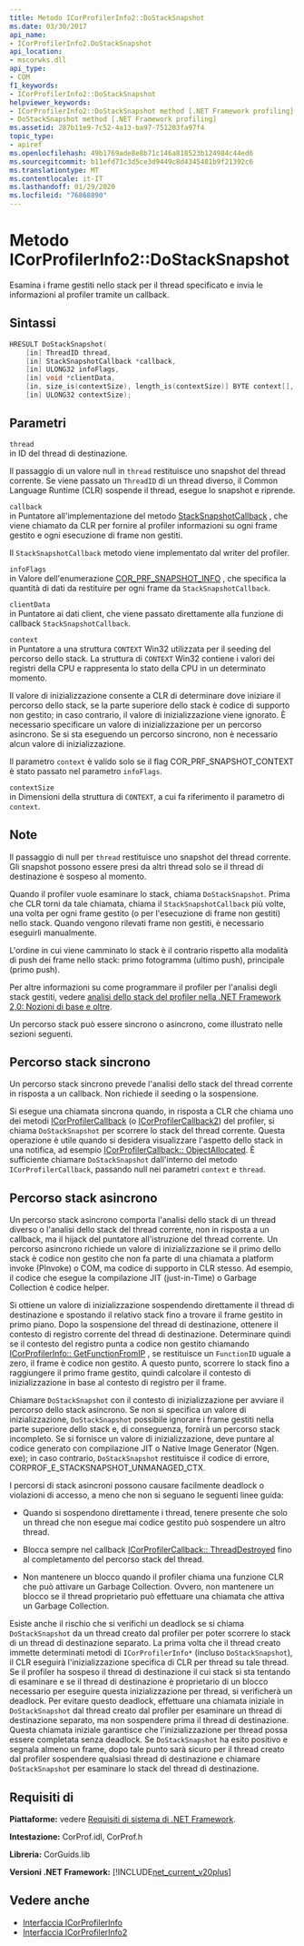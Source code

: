 ```yaml
---
title: Metodo ICorProfilerInfo2::DoStackSnapshot
ms.date: 03/30/2017
api_name:
- ICorProfilerInfo2.DoStackSnapshot
api_location:
- mscorwks.dll
api_type:
- COM
f1_keywords:
- ICorProfilerInfo2::DoStackSnapshot
helpviewer_keywords:
- ICorProfilerInfo2::DoStackSnapshot method [.NET Framework profiling]
- DoStackSnapshot method [.NET Framework profiling]
ms.assetid: 287b11e9-7c52-4a13-ba97-751203fa97f4
topic_type:
- apiref
ms.openlocfilehash: 49b1769ade8e8b71c146a818523b124984c44ed6
ms.sourcegitcommit: b11efd71c3d5ce3d9449c8d4345481b9f21392c6
ms.translationtype: MT
ms.contentlocale: it-IT
ms.lasthandoff: 01/29/2020
ms.locfileid: "76868890"
---
```

# <a name="icorprofilerinfo2dostacksnapshot-method"></a>Metodo ICorProfilerInfo2::DoStackSnapshot
Esamina i frame gestiti nello stack per il thread specificato e invia le informazioni al profiler tramite un callback.  
  
## <a name="syntax"></a>Sintassi  
  
```cpp  
HRESULT DoStackSnapshot(  
    [in] ThreadID thread,  
    [in] StackSnapshotCallback *callback,  
    [in] ULONG32 infoFlags,  
    [in] void *clientData,  
    [in, size_is(contextSize), length_is(contextSize)] BYTE context[],  
    [in] ULONG32 contextSize);  
```  
  
## <a name="parameters"></a>Parametri  
 `thread`  
 in ID del thread di destinazione.  
  
 Il passaggio di un valore null in `thread` restituisce uno snapshot del thread corrente. Se viene passato un `ThreadID` di un thread diverso, il Common Language Runtime (CLR) sospende il thread, esegue lo snapshot e riprende.  
  
 `callback`  
 in Puntatore all'implementazione del metodo [StackSnapshotCallback](stacksnapshotcallback-function.md) , che viene chiamato da CLR per fornire al profiler informazioni su ogni frame gestito e ogni esecuzione di frame non gestiti.  
  
 Il `StackSnapshotCallback` metodo viene implementato dal writer del profiler.  
  
 `infoFlags`  
 in Valore dell'enumerazione [COR_PRF_SNAPSHOT_INFO](cor-prf-snapshot-info-enumeration.md) , che specifica la quantità di dati da restituire per ogni frame da `StackSnapshotCallback`.  
  
 `clientData`  
 in Puntatore ai dati client, che viene passato direttamente alla funzione di callback `StackSnapshotCallback`.  
  
 `context`  
 in Puntatore a una struttura `CONTEXT` Win32 utilizzata per il seeding del percorso dello stack. La struttura di `CONTEXT` Win32 contiene i valori dei registri della CPU e rappresenta lo stato della CPU in un determinato momento.  
  
 Il valore di inizializzazione consente a CLR di determinare dove iniziare il percorso dello stack, se la parte superiore dello stack è codice di supporto non gestito; in caso contrario, il valore di inizializzazione viene ignorato. È necessario specificare un valore di inizializzazione per un percorso asincrono. Se si sta eseguendo un percorso sincrono, non è necessario alcun valore di inizializzazione.  
  
 Il parametro `context` è valido solo se il flag COR_PRF_SNAPSHOT_CONTEXT è stato passato nel parametro `infoFlags`.  
  
 `contextSize`  
 in Dimensioni della struttura di `CONTEXT`, a cui fa riferimento il parametro di `context`.  
  
## <a name="remarks"></a>Note  
 Il passaggio di null per `thread` restituisce uno snapshot del thread corrente. Gli snapshot possono essere presi da altri thread solo se il thread di destinazione è sospeso al momento.  
  
 Quando il profiler vuole esaminare lo stack, chiama `DoStackSnapshot`. Prima che CLR torni da tale chiamata, chiama il `StackSnapshotCallback` più volte, una volta per ogni frame gestito (o per l'esecuzione di frame non gestiti) nello stack. Quando vengono rilevati frame non gestiti, è necessario eseguirli manualmente.  
  
 L'ordine in cui viene camminato lo stack è il contrario rispetto alla modalità di push dei frame nello stack: primo fotogramma (ultimo push), principale (primo push).  
  
 Per altre informazioni su come programmare il profiler per l'analisi degli stack gestiti, vedere [analisi dello stack del profiler nella .NET Framework 2,0: Nozioni di base e oltre](https://docs.microsoft.com/previous-versions/dotnet/articles/bb264782(v=msdn.10)).  
  
 Un percorso stack può essere sincrono o asincrono, come illustrato nelle sezioni seguenti.  
  
## <a name="synchronous-stack-walk"></a>Percorso stack sincrono  
 Un percorso stack sincrono prevede l'analisi dello stack del thread corrente in risposta a un callback. Non richiede il seeding o la sospensione.  
  
 Si esegue una chiamata sincrona quando, in risposta a CLR che chiama uno dei metodi [ICorProfilerCallback](icorprofilercallback-interface.md) (o [ICorProfilerCallback2](icorprofilercallback2-interface.md)) del profiler, si chiama `DoStackSnapshot` per scorrere lo stack del thread corrente. Questa operazione è utile quando si desidera visualizzare l'aspetto dello stack in una notifica, ad esempio [ICorProfilerCallback:: ObjectAllocated](icorprofilercallback-objectallocated-method.md). È sufficiente chiamare `DoStackSnapshot` dall'interno del metodo `ICorProfilerCallback`, passando null nei parametri `context` e `thread`.  
  
## <a name="asynchronous-stack-walk"></a>Percorso stack asincrono  
 Un percorso stack asincrono comporta l'analisi dello stack di un thread diverso o l'analisi dello stack del thread corrente, non in risposta a un callback, ma il hijack del puntatore all'istruzione del thread corrente. Un percorso asincrono richiede un valore di inizializzazione se il primo dello stack è codice non gestito che non fa parte di una chiamata a platform invoke (PInvoke) o COM, ma codice di supporto in CLR stesso. Ad esempio, il codice che esegue la compilazione JIT (just-in-Time) o Garbage Collection è codice helper.  
  
 Si ottiene un valore di inizializzazione sospendendo direttamente il thread di destinazione e spostando il relativo stack fino a trovare il frame gestito in primo piano. Dopo la sospensione del thread di destinazione, ottenere il contesto di registro corrente del thread di destinazione. Determinare quindi se il contesto del registro punta a codice non gestito chiamando [ICorProfilerInfo:: GetFunctionFromIP](icorprofilerinfo-getfunctionfromip-method.md) , se restituisce un `FunctionID` uguale a zero, il frame è codice non gestito. A questo punto, scorrere lo stack fino a raggiungere il primo frame gestito, quindi calcolare il contesto di inizializzazione in base al contesto di registro per il frame.  
  
 Chiamare `DoStackSnapshot` con il contesto di inizializzazione per avviare il percorso dello stack asincrono. Se non si specifica un valore di inizializzazione, `DoStackSnapshot` possibile ignorare i frame gestiti nella parte superiore dello stack e, di conseguenza, fornirà un percorso stack incompleto. Se si fornisce un valore di inizializzazione, deve puntare al codice generato con compilazione JIT o Native Image Generator (Ngen. exe); in caso contrario, `DoStackSnapshot` restituisce il codice di errore, CORPROF_E_STACKSNAPSHOT_UNMANAGED_CTX.  
  
 I percorsi di stack asincroni possono causare facilmente deadlock o violazioni di accesso, a meno che non si seguano le seguenti linee guida:  
  
- Quando si sospendono direttamente i thread, tenere presente che solo un thread che non esegue mai codice gestito può sospendere un altro thread.  
  
- Blocca sempre nel callback [ICorProfilerCallback:: ThreadDestroyed](icorprofilercallback-threaddestroyed-method.md) fino al completamento del percorso stack del thread.  
  
- Non mantenere un blocco quando il profiler chiama una funzione CLR che può attivare un Garbage Collection. Ovvero, non mantenere un blocco se il thread proprietario può effettuare una chiamata che attiva un Garbage Collection.  
  
 Esiste anche il rischio che si verifichi un deadlock se si chiama `DoStackSnapshot` da un thread creato dal profiler per poter scorrere lo stack di un thread di destinazione separato. La prima volta che il thread creato immette determinati metodi di `ICorProfilerInfo*` (incluso `DoStackSnapshot`), il CLR eseguirà l'inizializzazione specifica di CLR per thread su tale thread. Se il profiler ha sospeso il thread di destinazione il cui stack si sta tentando di esaminare e se il thread di destinazione è proprietario di un blocco necessario per eseguire questa inizializzazione per thread, si verificherà un deadlock. Per evitare questo deadlock, effettuare una chiamata iniziale in `DoStackSnapshot` dal thread creato dal profiler per esaminare un thread di destinazione separato, ma non sospendere prima il thread di destinazione. Questa chiamata iniziale garantisce che l'inizializzazione per thread possa essere completata senza deadlock. Se `DoStackSnapshot` ha esito positivo e segnala almeno un frame, dopo tale punto sarà sicuro per il thread creato dal profiler sospendere qualsiasi thread di destinazione e chiamare `DoStackSnapshot` per esaminare lo stack del thread di destinazione.  
  
## <a name="requirements"></a>Requisiti di  
 **Piattaforme:** vedere [Requisiti di sistema di .NET Framework](../../../../docs/framework/get-started/system-requirements.md).  
  
 **Intestazione:** CorProf.idl, CorProf.h  
  
 **Libreria:** CorGuids.lib  
  
 **Versioni .NET Framework:** [!INCLUDE[net_current_v20plus](../../../../includes/net-current-v20plus-md.md)]  
  
## <a name="see-also"></a>Vedere anche

- [Interfaccia ICorProfilerInfo](icorprofilerinfo-interface.md)
- [Interfaccia ICorProfilerInfo2](icorprofilerinfo2-interface.md)

